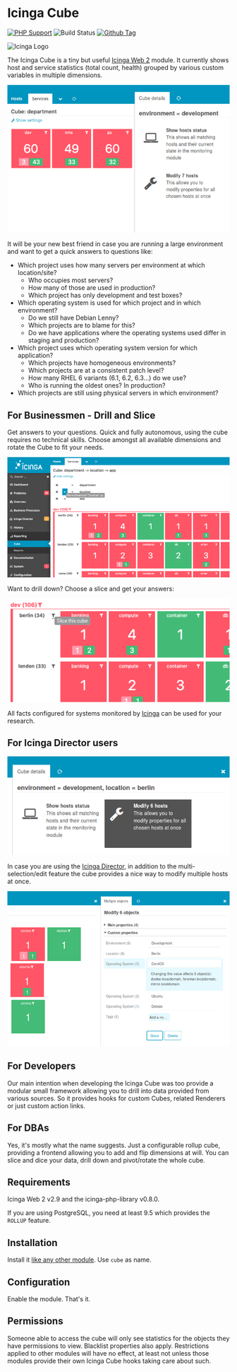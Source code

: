 # Icinga Cube

[![PHP Support](https://img.shields.io/badge/php-%3E%3D%207.0-777BB4?logo=PHP)](https://php.net/)
![Build Status](https://github.com/icinga/icingaweb2-module-cube/workflows/PHP%20Tests/badge.svg?branch=master)
[![Github Tag](https://img.shields.io/github/tag/Icinga/icingaweb2-module-cube.svg)](https://github.com/Icinga/icingaweb2-module-cube)

![Icinga Logo](https://icinga.com/wp-content/uploads/2014/06/icinga_logo.png)

The Icinga Cube is a tiny but useful [Icinga Web 2](https://github.com/Icinga/icingaweb2)
module. It currently shows host and service statistics (total count, health) grouped by
various custom variables in multiple dimensions.

![Cube - Overview](doc/img/cube_simple.png)

It will be your new best friend in case you are running a large environment and
want to get a quick answers to questions like:

* Which project uses how many servers per environment at which location/site?
  * Who occupies most servers?
  * How many of those are used in production?
  * Which project has only development and test boxes? 
* Which operating system is used for which project and in which environment?
  * Do we still have Debian Lenny?
  * Which projects are to blame for this?
  * Do we have applications where the operating systems used differ in staging
    and production? 
* Which project uses which operating system version for which application?
  * Which projects have homogeneous environments?
  * Which projects are at a consistent patch level?
  * How many RHEL 6 variants (6.1, 6.2, 6.3...) do we use?
  * Who is running the oldest ones? In production?
* Which projects are still using physical servers in which environment?

For Businessmen - Drill and Slice
---------------------------------

Get answers to your questions. Quick and fully autonomous, using the cube
requires no technical skills. Choose amongst all available dimensions and rotate
the Cube to fit your needs.

![Cube - Configure Dimensions](doc/img/cube_move-up.png)

Want to drill down? Choose a slice and get your
 answers:

![Cube - Configure Dimensions](doc/img/cube_slice.png)

All facts configured for systems monitored by [Icinga](https://www.icinga.com/)
 can be used for your research.

For Icinga Director users
-------------------------

![Cube - Action Links](doc/img/cube_action-links.png)

In case you are using the [Icinga Director](https://github.com/Icinga/icingaweb2-module-director),
in addition to the multi-selection/edit feature the cube provides a nice way to
modify multiple hosts at once.

![Cube - Director multi-edit](doc/img/cube_director.png)

For Developers
--------------

Our main intention when developing the Icinga Cube was too provide a modular small
framework allowing you to drill into data provided from various sources. So it
provides hooks for custom Cubes, related Renderers or just custom action links.

For DBAs
--------

Yes, it's mostly what the name suggests. Just a configurable rollup cube,
providing a frontend allowing you to add and flip dimensions at will. You
can slice and dice your data, drill down and pivot/rotate the whole cube.

Requirements
------------

Icinga Web 2 v2.9 and the icinga-php-library v0.8.0.

If you are using PostgreSQL, you need at least 9.5 which provides the `ROLLUP` feature.

Installation
------------

Install it [like any other module](https://icinga.com/docs/icinga-web-2/latest/doc/08-Modules/#installation).
Use `cube` as name.

Configuration
-------------

Enable the module. That's it.

Permissions
-----------

Someone able to access the cube will only see statistics for the objects they have permissions to view. Blacklist properties also apply.
Restrictions applied to other modules will have no effect, at least not unless those modules provide their own Icinga Cube hooks taking care about such.
